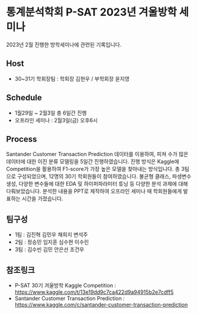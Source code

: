 # 통계분석학회 P-SAT 2023년 겨울방학 세미나

2023년 2월 진행한 방학세미나에 관련된 기록입니다.

## Host

* 30~31기 학회장팀 : 학회장 김현우 / 부학회장 윤지영
## Schedule

* 1월29일 ~ 2월3일 총 6일간 진행
* 오프라인 세미나 : 2월3일(금) 오후6시
## Process

Santander Customer Transaction Prediction 데이터를 이용하여, 피쳐 수가 많은 데이터에 대한 이진 분류 모델링을 5일간 진행하였습니다. 진행 방식은 Kaggle에 Competition을 활용하여 F1-score가 가장 높은 모델을 찾아내는 방식입니다. 총 3팀으로 구성되었으며, 12명의 30기 학회원들이 참여하였습니다. 불균형 클래스, 파생변수 생성, 다양한 변수들에 대한 EDA 및 하이퍼파라미터 튜닝 등 다양한 분석 과제에 대해 다뤄보았습니다. 분석한 내용을 PPT로 제작하여 오프라인 세미나 때 학회원들에게 발표하는 시간을 가졌습니다.
## 팀구성

* 1팀 : 김진혁 김민우 채희지 변석주
* 2팀 : 정승민 임지훈 심수현 이수린 
* 3팀 : 김수빈 김민 안은선 조건우
## 참조링크

* P-SAT 30기 겨울방학 Kaggle Competition :
https://www.kaggle.com/t/13e19dd9c7ca422d9a94915b2e7cdff5
* Santander Customer Transaction Prediction :
https://www.kaggle.com/c/santander-customer-transaction-prediction




